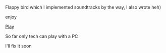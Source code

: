 Flappy bird which I implemented soundtracks by the way, I also wrote heh)

enjoy

<a href="https://ilovehatemyself.github.io/flappy-java-script-bird" target="_blank">Play</a>

So far only tech can play with a PC

I'll fix it soon
